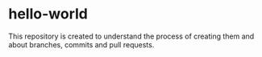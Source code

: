 # hello-world
This repository is created to understand the process of creating them and about branches, commits and pull requests.
